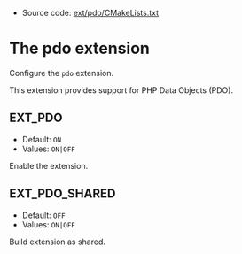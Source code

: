 <!-- This is auto-generated file. -->
* Source code: [ext/pdo/CMakeLists.txt](https://github.com/petk/php-build-system/blob/master/cmake/ext/pdo/CMakeLists.txt)

# The pdo extension

Configure the `pdo` extension.

This extension provides support for PHP Data Objects (PDO).

## EXT_PDO

* Default: `ON`
* Values: `ON|OFF`

Enable the extension.

## EXT_PDO_SHARED

* Default: `OFF`
* Values: `ON|OFF`

Build extension as shared.
